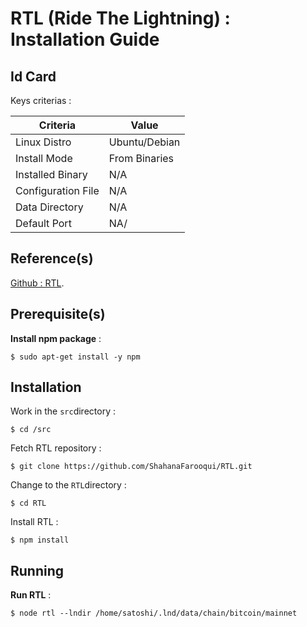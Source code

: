 RTL (Ride The Lightning) : Installation Guide
==
Id Card
-
Keys criterias :
<table>
    <thead>
        <tr>
            <th>Criteria</th>
            <th>Value</th>
        </tr>
    </thead>
    <tbody>
        <tr>
            <td>Linux Distro</td>
            <td>Ubuntu/Debian</td>
        </tr>
        <tr>
            <td>Install Mode</td>
            <td>From Binaries</td>
        </tr>
        <tr>
            <td>Installed Binary</td>
            <td>N/A</td>
        </tr>
        <tr>
            <td>Configuration File</td>
            <td>N/A</td>
        </tr>
        <tr>
            <td>Data Directory</td>
            <td>N/A</td>
        </tr>
        <tr>
            <td>Default Port</td>
            <td>NA/</td>
        </tr>
    </tbody>
</table>

Reference(s)
-
<a href="https://github.com/ShahanaFarooqui/RTL/blob/master/README.md">Github : RTL</a>.  

Prerequisite(s)
-
__Install npm package__ :   
<pre><code>$ sudo apt-get install -y npm</code></pre>

Installation
-
Work in the ```src```directory :
<pre><code>$ cd /src</code></pre>

Fetch RTL repository :   
<pre><code>$ git clone https://github.com/ShahanaFarooqui/RTL.git</code></pre>

Change to the ```RTL```directory :
<pre><code>$ cd RTL</code></pre>

Install RTL :
<pre><code>$ npm install</code></pre>

Running
-
__Run RTL__ :   
<pre><code>$ node rtl --lndir /home/satoshi/.lnd/data/chain/bitcoin/mainnet</code></pre>
